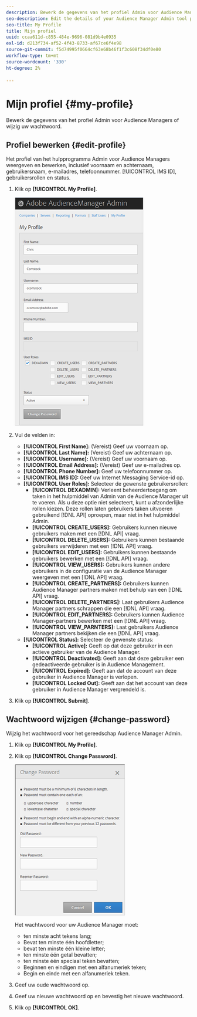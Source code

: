 ```yaml
---
description: Bewerk de gegevens van het profiel Admin voor Audience Managers of wijzig uw wachtwoord.
seo-description: Edit the details of your Audience Manager Admin tool profile or change your password.
seo-title: My Profile
title: Mijn profiel
uuid: ccaa611d-c855-484e-9696-081d9b4e0935
exl-id: d213f734-af52-4f43-8733-af67ce6f4e98
source-git-commit: f5d74995f0664cf63e68b46f1f3c608f34df0e80
workflow-type: tm+mt
source-wordcount: '330'
ht-degree: 2%

---
```


# Mijn profiel {#my-profile}

Bewerk de gegevens van het profiel Admin voor Audience Managers of wijzig uw wachtwoord.

<!-- c_my_profile.xml -->

## Profiel bewerken {#edit-profile}

Het profiel van het hulpprogramma Admin voor Audience Managers weergeven en bewerken, inclusief voornaam en achternaam, gebruikersnaam, e-mailadres, telefoonnummer. [!UICONTROL IMS ID], gebruikersrollen en status.

<!-- t_edit_profile.xml -->

1. Klik op **[!UICONTROL My Profile]**.

   ![Stap resultaat](assets/profile.png)

2. Vul de velden in:
   * **[!UICONTROL First Name]:** (Vereist) Geef uw voornaam op.
   * **[!UICONTROL Last Name]:** (Vereist) Geef uw achternaam op.
   * **[!UICONTROL Username]:** (Vereist) Geef uw voornaam op.
   * **[!UICONTROL Email Address]:** (Vereist) Geef uw e-mailadres op.
   * **[!UICONTROL Phone Number]:** Geef uw telefoonnummer op.
   * **[!UICONTROL IMS ID]:** Geef uw Internet Messaging Service-id op.
   * **[!UICONTROL User Roles]:** Selecteer de gewenste gebruikersrollen:
      * **[!UICONTROL DEXADMIN]:** Verleent beheerdertoegang om taken in het hulpmiddel van Admin van de Audience Manager uit te voeren. Als u deze optie niet selecteert, kunt u afzonderlijke rollen kiezen. Deze rollen laten gebruikers taken uitvoeren gebruikend [!DNL API] oproepen, maar niet in het hulpmiddel Admin.
      * **[!UICONTROL CREATE_USERS]:** Gebruikers kunnen nieuwe gebruikers maken met een [!DNL API] vraag.
      * **[!UICONTROL DELETE_USERS]:** Gebruikers kunnen bestaande gebruikers verwijderen met een [!DNL API] vraag.
      * **[!UICONTROL EDIT_USERS]:** Gebruikers kunnen bestaande gebruikers bewerken met een [!DNL API] vraag.
      * **[!UICONTROL VIEW_USERS]:** Gebruikers kunnen andere gebruikers in de configuratie van de Audience Manager weergeven met een [!DNL API] vraag.
      * **[!UICONTROL CREATE_PARTNERS]:** Gebruikers kunnen Audience Manager partners maken met behulp van een [!DNL API] vraag.
      * **[!UICONTROL DELETE_PARTNERS]:** Laat gebruikers Audience Manager partners schrappen die een [!DNL API] vraag.
      * **[!UICONTROL EDIT_PARTNERS]:** Gebruikers kunnen Audience Manager-partners bewerken met een [!DNL API] vraag.
      * **[!UICONTROL VIEW_PARNTERS]:** Laat gebruikers Audience Manager partners bekijken die een [!DNL API] vraag.
   * **[!UICONTROL Status]:** Selecteer de gewenste status:
      * **[!UICONTROL Active]:** Geeft op dat deze gebruiker in een actieve gebruiker van de Audience Manager.
      * **[!UICONTROL Deactivated]:** Geeft aan dat deze gebruiker een gedeactiveerde gebruiker is in Audience Management.
      * **[!UICONTROL Expired]:** Geeft aan dat de account van deze gebruiker in Audience Manager is verlopen.
      * **[!UICONTROL Locked Out]:** Geeft aan dat het account van deze gebruiker in Audience Manager vergrendeld is.
3. Klik op **[!UICONTROL Submit]**.

## Wachtwoord wijzigen {#change-password}

Wijzig het wachtwoord voor het gereedschap Audience Manager Admin.

<!-- t_change_password.xml -->

1. Klik op **[!UICONTROL My Profile]**.
1. Klik op **[!UICONTROL Change Password]**.

   ![](assets/change_password.png)

   Het wachtwoord voor uw Audience Manager moet:

   * ten minste acht tekens lang;
   * Bevat ten minste één hoofdletter;
   * bevat ten minste één kleine letter;
   * ten minste één getal bevatten;
   * ten minste één speciaal teken bevatten;
   * Beginnen en eindigen met een alfanumeriek teken;
   * Begin en einde met een alfanumeriek teken.

1. Geef uw oude wachtwoord op.
1. Geef uw nieuwe wachtwoord op en bevestig het nieuwe wachtwoord.
1. Klik op **[!UICONTROL OK]**.
